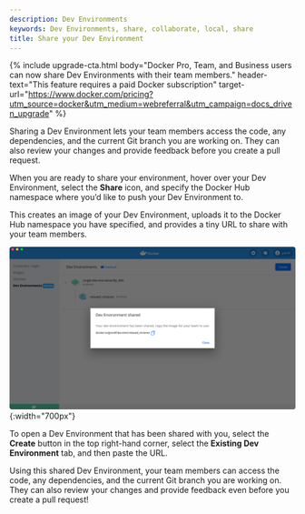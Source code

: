 ```yaml
---
description: Dev Environments
keywords: Dev Environments, share, collaborate, local, share
title: Share your Dev Environment
---
```


{% include upgrade-cta.html
  body="Docker Pro, Team, and Business users can now share Dev Environments with their team members."
  header-text="This feature requires a paid Docker subscription"
  target-url="https://www.docker.com/pricing?utm_source=docker&utm_medium=webreferral&utm_campaign=docs_driven_upgrade"
%}

Sharing a Dev Environment lets your team members access the code, any dependencies, and the current Git branch you are working on. They can also review your changes and provide feedback before you create a pull request.

When you are ready to share your environment, hover over your Dev Environment, select the **Share** icon, and specify the Docker Hub namespace where you’d like to push your Dev Environment to.

This creates an image of your Dev Environment, uploads it to the Docker Hub namespace you have specified, and provides a tiny URL to share with your team members.

![Dev environment shared](../images/dev-env-shared.png){:width="700px"}

To open a Dev Environment that has been shared with you, select the **Create** button in the top right-hand corner, select the **Existing Dev Environment** tab, and then paste the URL.

Using this shared Dev Environment, your team members can access the code, any dependencies, and the current Git branch you are working on. They can also review your changes and provide feedback even before you create a pull request!
